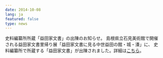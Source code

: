 ```yaml
---
date: 2014-10-08
lang: ja
featured: false
type: news
---
```

史料編纂所所蔵「益田家文書」の出陳のお知らせ。
島根県立石見美術館で開催される益田家文書里帰り展「益田家文書に見る中世益田の館・城・湊」に、
史料編纂所で所蔵する「益田家文書」が出陳されました。詳細は<a href="/news/2014/masudakeshutujin.pdf" target="_blank">こちら</a>。
